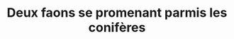 ---
layout: photo
title: Deux faons se promenant parmis les conifères
desc: An Aer・Pris sur le vif
category: pris-sur-le-vif
image: 4
metadata:
- boitier: Canon 650D
- focale: F/5.6
- temps d'exposition: 1/200
- objectif: 150-500mm
- lieu: Ploërdut, Morbihan
---